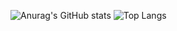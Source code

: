 ![Anurag's GitHub stats](https://github-readme-stats-alpha-jet-72.vercel.app/api?username=xPretti&show_icons=true&theme=radical) ![Top Langs](https://github-readme-stats-alpha-jet-72.vercel.app/api/top-langs/?username=xPretti&layout=compact&show_icons=true&theme=radical)
